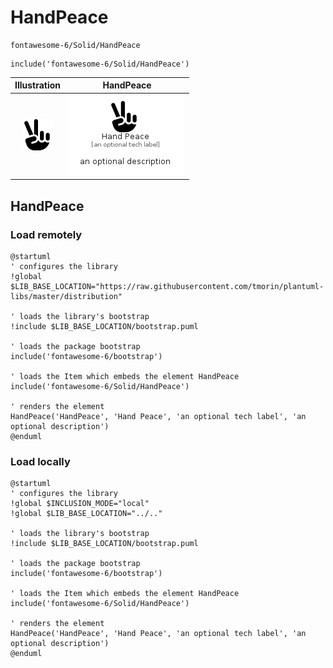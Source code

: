 # HandPeace


```text
fontawesome-6/Solid/HandPeace
```

```text
include('fontawesome-6/Solid/HandPeace')
```



| Illustration | HandPeace |
| :---: | :---: |
| ![illustration for Illustration](../../fontawesome-6/Solid/HandPeace.png) | ![illustration for HandPeace](../../fontawesome-6/Solid/HandPeace.Local.png) |




## HandPeace

### Load remotely
```plantuml
@startuml
' configures the library
!global $LIB_BASE_LOCATION="https://raw.githubusercontent.com/tmorin/plantuml-libs/master/distribution"

' loads the library's bootstrap
!include $LIB_BASE_LOCATION/bootstrap.puml

' loads the package bootstrap
include('fontawesome-6/bootstrap')

' loads the Item which embeds the element HandPeace
include('fontawesome-6/Solid/HandPeace')

' renders the element
HandPeace('HandPeace', 'Hand Peace', 'an optional tech label', 'an optional description')
@enduml
```

### Load locally
```plantuml
@startuml
' configures the library
!global $INCLUSION_MODE="local"
!global $LIB_BASE_LOCATION="../.."

' loads the library's bootstrap
!include $LIB_BASE_LOCATION/bootstrap.puml

' loads the package bootstrap
include('fontawesome-6/bootstrap')

' loads the Item which embeds the element HandPeace
include('fontawesome-6/Solid/HandPeace')

' renders the element
HandPeace('HandPeace', 'Hand Peace', 'an optional tech label', 'an optional description')
@enduml
```

